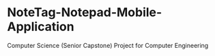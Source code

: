 # NoteTag-Notepad-Mobile-Application
Computer Science (Senior Capstone) Project for Computer Engineering
